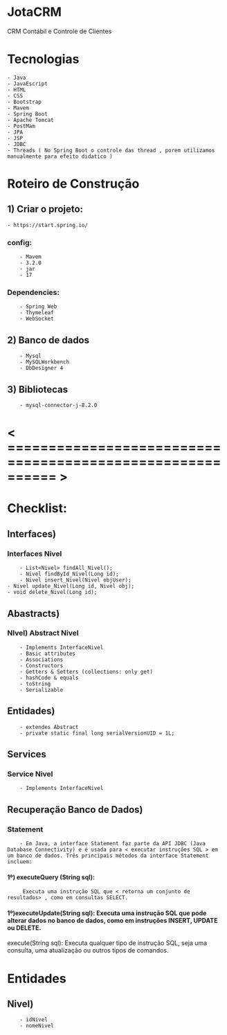 # JotaCRM
CRM Contábil e Controle de Clientes

# Tecnologias
    - Java
    - JavaEscript
    - HTML
    - CSS
    - Bootstrap
    - Mavem
    - Spring Boot
    - Apache Tomcat
    - PostMam
    - JPA
    - JSP
    - JDBC
    - Threads ( No Spring Boot o controle das thread , porem utilizamos manualmente para efeito didatico )
    
# Roteiro de Construção

## 1) Criar o projeto:
    - https://start.spring.io/

### config:
        - Mavem
        - 3.2.0
        - jar
        - 17

### Dependencies:
        - Spring Web
        - Thymeleaf
        - WebSocket
        
## 2) Banco de dados
        - Mysql
        - MySQLWorkbench
        - DbDesigner 4

## 3) Bibliotecas
        - mysql-connector-j-8.2.0

# < ========================================================== >

# Checklist:

## Interfaces)
### Interfaces Nivel

        - List<Nivel> findAll_Nivel();
        - Nivel findById_Nivel(Long id);
        - Nivel insert_Nivel(Nivel objUser);
	- Nivel update_Nivel(Long id, Nivel obj);	
	- void delete_Nivel(Long id);	

## Abastracts)
### NIvel)  Abstract Nivel
        - Implements InterfaceNivel
        - Basic attributes 
        - Associations 
        - Constructors 
        - Getters & Setters (collections: only get)
        - hashCode & equals
        - toString
        - Serializable

## Entidades) 
        - extendes Abstract
        - private static final long serialVersionUID = 1L;

## Services
### Service Nivel
        - Implements InterfaceNivel

## Recuperação Banco de Dados)
### Statement
        - Em Java, a interface Statement faz parte da API JDBC (Java Database Connectivity) e é usada para < executar instruções SQL > em um banco de dados. Três principais métodos da interface Statement incluem:

#### 1º) executeQuery (String sql):
         Executa uma instrução SQL que < retorna um conjunto de resultados> , como em consultas SELECT.

#### 1º)executeUpdate(String sql): Executa uma instrução SQL que pode alterar dados no banco de dados, como em instruções INSERT, UPDATE ou DELETE.

execute(String sql): Executa qualquer tipo de instrução SQL, seja uma consulta, uma atualização ou outros tipos de comandos.
# Entidades
## Nivel)
        - idNivel
        - nomeNivel
